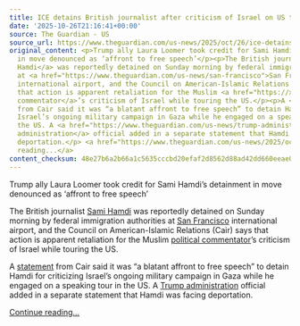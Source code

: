 ```yaml
---
title: ICE detains British journalist after criticism of Israel on US tour
date: '2025-10-26T21:16:41+00:00'
source: The Guardian - US
source_url: https://www.theguardian.com/us-news/2025/oct/26/ice-detains-british-muslim-journalist-laura-loomer
original_content: <p>Trump ally Laura Loomer took credit for Sami Hamdi’s detainment
  in move denounced as ‘affront to free speech’</p><p>The British journalist <a href="https://x.com/SALHACHIMI/status/1920429867071365310?t=IZFPhDZHDqy6sA3yvbhRfA&amp;s=19">Sami
  Hamdi</a> was reportedly detained on Sunday morning by federal immigration authorities
  at <a href="https://www.theguardian.com/us-news/san-francisco">San Francisco</a>
  international airport, and the Council on American-Islamic Relations (Cair) says
  that action is apparent retaliation for the Muslim <a href="https://x.com/SALHACHIMI/status/1920429867071365310?t=IZFPhDZHDqy6sA3yvbhRfA&amp;s=19">political
  commentator</a>’s criticism of Israel while touring the US.</p><p>A <a href="https://www.cair.com/press_releases/breaking-cair-calls-on-ice-to-release-sami-hamdi-british-journalist-abducted-over-criticism-of-israels-genocide/">statement</a>
  from Cair said it was “a blatant affront to free speech” to detain Hamdi for criticizing
  Israel’s ongoing military campaign in Gaza while he engaged on a speaking tour in
  the US. A <a href="https://www.theguardian.com/us-news/trump-administration">Trump
  administration</a> official added in a separate statement that Hamdi was facing
  deportation.</p> <a href="https://www.theguardian.com/us-news/2025/oct/26/ice-detains-british-muslim-journalist-laura-loomer">Continue
  reading...</a>
content_checksum: 48e27b6a2b66a1c5635cccbd20efaf2d8562d88ad42dd660eeae0c106bd302dc
---
```


Trump ally Laura Loomer took credit for Sami Hamdi’s detainment in move denounced as ‘affront to free speech’

The British journalist [Sami Hamdi](https://x.com/SALHACHIMI/status/1920429867071365310?t=IZFPhDZHDqy6sA3yvbhRfA&s=19) was reportedly detained on Sunday morning by federal immigration authorities at [San Francisco](https://www.theguardian.com/us-news/san-francisco) international airport, and the Council on American-Islamic Relations (Cair) says that action is apparent retaliation for the Muslim [political commentator](https://x.com/SALHACHIMI/status/1920429867071365310?t=IZFPhDZHDqy6sA3yvbhRfA&s=19)’s criticism of Israel while touring the US.

A [statement](https://www.cair.com/press_releases/breaking-cair-calls-on-ice-to-release-sami-hamdi-british-journalist-abducted-over-criticism-of-israels-genocide/) from Cair said it was “a blatant affront to free speech” to detain Hamdi for criticizing Israel’s ongoing military campaign in Gaza while he engaged on a speaking tour in the US. A [Trump administration](https://www.theguardian.com/us-news/trump-administration) official added in a separate statement that Hamdi was facing deportation.

 [Continue reading...](https://www.theguardian.com/us-news/2025/oct/26/ice-detains-british-muslim-journalist-laura-loomer)